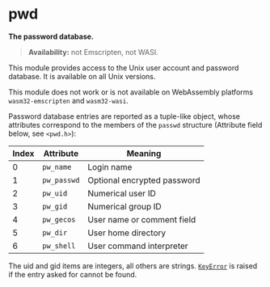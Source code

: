 # pwd

**The password database.**

> **Availability:** not Emscripten, not WASI.

This module provides access to the Unix user account and password database. It is available on all Unix versions.

This module does not work or is not available on WebAssembly platforms `wasm32-emscripten` and `wasm32-wasi`.

Password database entries are reported as a tuple-like object, whose attributes correspond to the members of the `passwd` structure (Attribute field below, see `<pwd.h>`):

| Index       | Attribute   | Meaning                     |
| ----------- | ----------- | --------------------------- |
| 0           | `pw_name`   | Login name                  |
| 1           | `pw_passwd` | Optional encrypted password |
| 2           | `pw_uid`    | Numerical user ID           |
| 3           | `pw_gid`    | Numerical group ID          |
| 4           | `pw_gecos`  | User name or comment field  |
| 5           | `pw_dir`    | User home directory         |
| 6           | `pw_shell`  | User command interpreter    |

The uid and gid items are integers, all others are strings. [`KeyError`](/exceptions/KeyError.md) is raised if the entry asked for cannot be found.